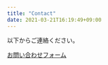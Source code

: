 ```yaml
---
title: "Contact"
date: 2021-03-21T16:19:49+09:00
---
```


以下からご連絡ください。

[お問い合わせフォーム](https://forms.gle/a2u4PAhAijqAC9eo6)
